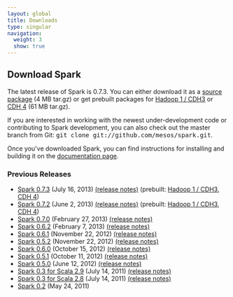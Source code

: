 ```yaml
---
layout: global
title: Downloads
type: singular
navigation:
  weight: 3
  show: true
---
```


<h2>Download Spark</h2>
The latest release of Spark is 0.7.3. You can either download it as a <a href="http://spark-project.org/download/spark-0.7.3-sources.tgz">source package</a> (4 MB tar.gz) or get prebuilt packages for <a href="http://spark-project.org/download/spark-0.7.3-prebuilt-hadoop1.tgz">Hadoop 1 / CDH3</a> or <a href="http://spark-project.org/download/spark-0.7.3-prebuilt-cdh4.tgz">CDH 4</a> (61 MB tar.gz).

If you are interested in working with the newest under-development code or contributing to Spark development, you can also check out the master branch from Git: <tt>git clone git://github.com/mesos/spark.git</tt>.

Once you've downloaded Spark, you can find instructions for installing and building it on the <a href="{{site.url}}documentation.html">documentation page</a>.
<h3>Previous Releases</h3>
<ul>
	<li><a href="http://spark-project.org/download/spark-0.7.3-sources.tgz">Spark 0.7.3</a> (July 16, 2013) <a href="{{site.url}}releases/spark-release-0-7-3.html">(release notes)</a> (prebuilt: <a href="http://spark-project.org/download/spark-0.7.3-prebuilt-hadoop1.tgz">Hadoop 1 / CDH3</a>, <a href="http://spark-project.org/download/spark-0.7.3-prebuilt-cdh4.tgz">CDH 4</a>)</li>
	<li><a href="http://spark-project.org/download/spark-0.7.2-sources.tgz">Spark 0.7.2</a> (June 2, 2013) <a href="{{site.url}}releases/spark-release-0-7-2.html">(release notes)</a> (prebuilt: <a href="http://spark-project.org/download/spark-0.7.2-prebuilt-hadoop1.tgz">Hadoop 1 / CDH3</a>, <a href="http://spark-project.org/download/spark-0.7.2-prebuilt-cdh4.tgz">CDH 4</a>)</li>
	<li><a href="http://spark-project.org/download/spark-0.7.0-sources.tgz">Spark 0.7.0</a> (February 27, 2013) <a href="{{site.url}}releases/spark-release-0-7-0.html">(release notes)</a></li>
	<li><a href="http://spark-project.org/download/spark-0.6.2-sources.tgz">Spark 0.6.2</a> (February 7, 2013) <a href="{{site.url}}releases/spark-release-0-6-2.html">(release notes)</a></li>
	<li><a href="http://spark-project.org/download-spark-0.6.1-sources-tgz">Spark 0.6.1</a> (November 22, 2012) <a href="{{site.url}}releases/spark-release-0-6-1.html">(release notes)</a></li>
	<li><a href="http://spark-project.org/download-spark-0.5.2-sources-tgz">Spark 0.5.2</a> (November 22, 2012) <a href="{{site.url}}releases/spark-release-0-5-2.html">(release notes)</a></li>
	<li><a href="http://spark-project.org/download-spark-0.6.0-sources-tgz">Spark 0.6.0</a> (October 15, 2012) <a href="{{site.url}}releases/spark-release-0-6-0.html">(release notes)</a></li>
	<li><a href="http://spark-project.org/download-spark-0.5.1-sources-tgz">Spark 0.5.1</a> (October 11, 2012) <a href="{{site.url}}releases/spark-release-0-5-1.html">(release notes)</a></li>
	<li><a href="http://spark-project.org/download-spark-0.5.0-sources-tgz">Spark 0.5.0</a> (June 12, 2012) <a href="{{site.url}}releases/spark-release-0-5-0.html">(release notes)</a></li>
	<li><a href="http://spark-project.org/download-spark-0.3-for-scala-2-9-sources-tgz">Spark 0.3 for Scala 2.9</a> (July 14, 2011) <a href="{{site.url}}releases/spark-release-0-3.html">(release notes)</a></li>
	<li><a href="http://spark-project.org/download-spark-0.3-for-scala-2-8-sources-tgz">Spark 0.3 for Scala 2.8</a> (July 14, 2011) <a href="{{site.url}}releases/spark-release-0-3.html">(release notes)</a></li>
	<li><a href="http://spark-project.org/download-spark-0.2-sources-tgz">Spark 0.2</a> (May 24, 2011)</li>
</ul>

